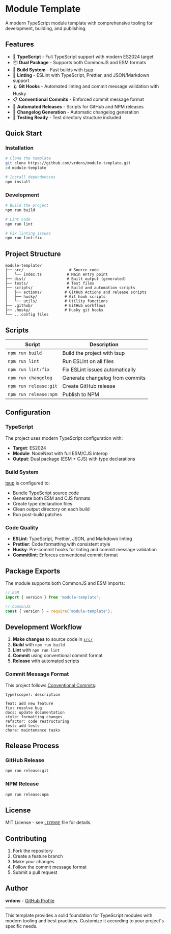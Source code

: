 # Module Template

A modern TypeScript module template with comprehensive tooling for development, building, and publishing.

## Features

- 🚀 **TypeScript** - Full TypeScript support with modern ES2024 target
- 📦 **Dual Package** - Supports both CommonJS and ESM formats
- 🔧 **Build System** - Fast builds with [tsup](https://tsup.egoist.dev/)
- 🎯 **Linting** - ESLint with TypeScript, Prettier, and JSON/Markdown support
- 🪝 **Git Hooks** - Automated linting and commit message validation with Husky
- 📋 **Conventional Commits** - Enforced commit message format
- 🔄 **Automated Releases** - Scripts for GitHub and NPM releases
- 📝 **Changelog Generation** - Automatic changelog generation
- 🧪 **Testing Ready** - Test directory structure included

## Quick Start

### Installation

```bash
# Clone the template
git clone https://github.com/vrdons/module-template.git
cd module-template

# Install dependencies
npm install
```

### Development

```bash
# Build the project
npm run build

# Lint code
npm run lint

# Fix linting issues
npm run lint:fix
```

## Project Structure

```text
module-template/
├── src/                    # Source code
│   └── index.ts           # Main entry point
├── dist/                  # Built output (generated)
├── tests/                 # Test files
├── scripts/               # Build and automation scripts
│   ├── actions/          # GitHub Actions and release scripts
│   ├── husky/            # Git hook scripts
│   └── utils/            # Utility functions
├── .github/              # GitHub workflows
├── .husky/               # Husky git hooks
└── ...config files
```

## Scripts

| Script | Description |
|--------|-------------|
| `npm run build` | Build the project with tsup |
| `npm run lint` | Run ESLint on all files |
| `npm run lint:fix` | Fix ESLint issues automatically |
| `npm run changelog` | Generate changelog from commits |
| `npm run release:git` | Create GitHub release |
| `npm run release:npm` | Publish to NPM |

## Configuration

### TypeScript

The project uses modern TypeScript configuration with:

- **Target**: ES2024
- **Module**: NodeNext with full ESM/CJS interop
- **Output**: Dual package (ESM + CJS) with type declarations

### Build System

[tsup](https://tsup.egoist.dev/) is configured to:

- Bundle TypeScript source code
- Generate both ESM and CJS formats
- Create type declaration files
- Clean output directory on each build
- Run post-build patches

### Code Quality

- **ESLint**: TypeScript, Prettier, JSON, and Markdown linting
- **Prettier**: Code formatting with consistent style
- **Husky**: Pre-commit hooks for linting and commit message validation
- **Commitlint**: Enforces conventional commit format

## Package Exports

The module supports both CommonJS and ESM imports:

```javascript
// ESM
import { version } from 'module-template';

// CommonJS
const { version } = require('module-template');
```

## Development Workflow

1. **Make changes** to source code in [`src/`](src/)
2. **Build** with `npm run build`
3. **Lint** with `npm run lint`
4. **Commit** using conventional commit format
5. **Release** with automated scripts

### Commit Message Format

This project follows [Conventional Commits](https://www.conventionalcommits.org/):

```text
type(scope): description

feat: add new feature
fix: resolve bug
docs: update documentation
style: formatting changes
refactor: code restructuring
test: add tests
chore: maintenance tasks
```

## Release Process

### GitHub Release

```bash
npm run release:git
```

### NPM Release

```bash
npm run release:npm
```

## License

MIT License - see [`LICENSE`](LICENSE) file for details.

## Contributing

1. Fork the repository
2. Create a feature branch
3. Make your changes
4. Follow the commit message format
5. Submit a pull request

## Author

**vrdons** - [GitHub Profile](https://github.com/vrdons)

---

This template provides a solid foundation for TypeScript modules with modern tooling and best practices. Customize it according to your project's specific needs.
